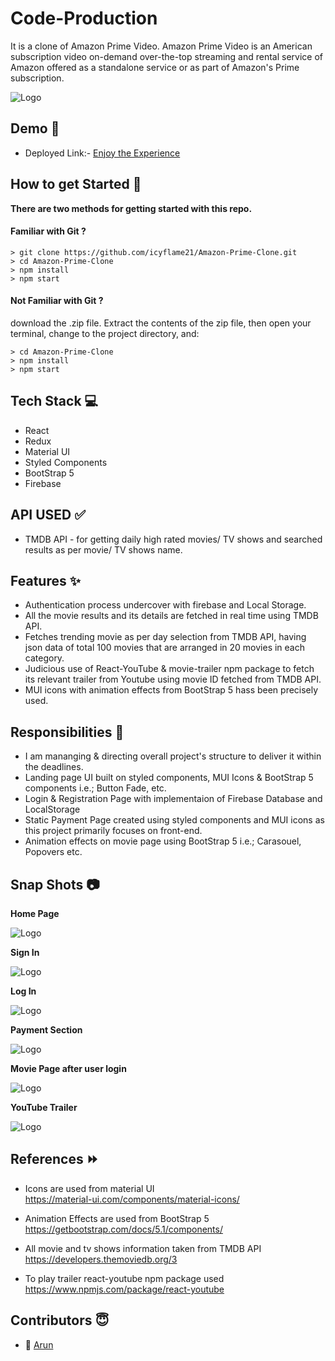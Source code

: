 
# Code-Production

It is a clone of Amazon Prime Video.
Amazon Prime Video is an American subscription video on-demand over-the-top streaming and rental service of Amazon offered as a standalone service or as part of Amazon's Prime subscription. 



![Logo](https://m.media-amazon.com/images/G/01/primevideo/seo//primevideo-seo-logo._CB1544649803_.png)


## Demo 🎥

- Deployed Link:- [Enjoy the Experience]([code-production.vercel.app](https://code-production.vercel.app/))

## How to get Started 🚀

**There are two methods for getting started with this repo.**


#### Familiar with Git ?

```
> git clone https://github.com/icyflame21/Amazon-Prime-Clone.git
> cd Amazon-Prime-Clone
> npm install
> npm start
```

#### Not Familiar with Git ?
download the .zip file.  Extract the contents of the zip file, then open your terminal, change to the project directory, and:

```
> cd Amazon-Prime-Clone
> npm install
> npm start
```


## Tech Stack 💻

- React
- Redux
- Material UI
- Styled Components
- BootStrap 5
- Firebase 

## API USED ✅

- TMDB API - for getting daily high rated movies/ TV shows and searched results as per movie/ TV shows name.


## Features ✨

- Authentication process undercover with firebase and Local Storage.
- All the movie results and its details are fetched in real time using TMDB API.
- Fetches trending movie as per day selection from TMDB API, having json data of total 100 movies that are arranged in 20 movies in each category.
- Judicious use of React-YouTube & movie-trailer npm package to fetch its relevant trailer from Youtube using movie ID fetched from TMDB API.
- MUI icons with animation effects from BootStrap 5 hass been precisely used.

## Responsibilities 💪

- I am mananging & directing overall project's structure to deliver it within the deadlines.
- Landing page UI built on styled components, MUI Icons & BootStrap 5 components i.e.; Button Fade, etc.
- Login & Registration Page with implementaion of Firebase Database and LocalStorage
- Static Payment Page created using styled components and MUI icons as this project primarily focuses on front-end.
- Animation effects on movie page using BootStrap 5 i.e.; Carasouel, Popovers etc.

## Snap Shots 📷

**Home Page**

![Logo](https://images2.imgbox.com/fa/62/TCkJtA3F_o.jpg)

**Sign In**

![Logo](https://images2.imgbox.com/55/8e/f9v3aKKV_o.jpg)

**Log In**

![Logo](https://images2.imgbox.com/9e/9e/UZ4fDGvU_o.jpg)

**Payment Section**

![Logo](https://images2.imgbox.com/65/bc/20Y3bY71_o.jpg)

**Movie Page after user login**

![Logo](https://images2.imgbox.com/66/c3/v9VUf8vh_o.jpg)

**YouTube Trailer**

![Logo](https://images2.imgbox.com/9c/d8/0ZIiZwcn_o.jpg)


## References ⏩

* Icons are used from  material UI  
    https://material-ui.com/components/material-icons/
    
* Animation Effects are used from BootStrap 5  
    https://getbootstrap.com/docs/5.1/components/

* All movie and tv shows information taken  from TMDB API 
    https://developers.themoviedb.org/3

* To play trailer react-youtube npm package used 
    https://www.npmjs.com/package/react-youtube 


## Contributors  😇

- 👤 [Arun](https://www.github.com/arunofficial25)



